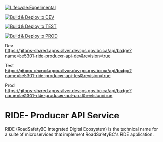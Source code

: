 [![Lifecycle:Experimental](https://img.shields.io/badge/Lifecycle-Experimental-339999)](<Redirect-URL>)  

[![Build & Deploy to DEV](https://github.com/bcgov/rsbc-ride-producer-api/actions/workflows/build_push_pr_onopen_devdeploy.yml/badge.svg?branch=release%2F1_1)](https://github.com/bcgov/rsbc-ride-producer-api/actions/workflows/build_push_pr_onopen_devdeploy.yml)  

[![Build & Deploy to TEST](https://github.com/bcgov/rsbc-ride-producer-api/actions/workflows/build_push_pr_onopen_testdeploy.yml/badge.svg)](https://github.com/bcgov/rsbc-ride-producer-api/actions/workflows/build_push_pr_onopen_testdeploy.yml)  

[![Build & Deploy to PROD](https://github.com/bcgov/rsbc-ride-producer-api/actions/workflows/build_push_pr_onopen_proddeploy.yml/badge.svg)](https://github.com/bcgov/rsbc-ride-producer-api/actions/workflows/build_push_pr_onopen_proddeploy.yml)  


Dev  
https://gitops-shared.apps.silver.devops.gov.bc.ca/api/badge?name=be5301-ride-producer-api-dev&revision=true  

Test  
https://gitops-shared.apps.silver.devops.gov.bc.ca/api/badge?name=be5301-ride-producer-api-test&revision=true  

Prod  
https://gitops-shared.apps.silver.devops.gov.bc.ca/api/badge?name=be5301-ride-producer-api-prod&revision=true

# RIDE- Producer API Service

RIDE (RoadSafetyBC Integrated Digital Ecosystem) is the technical name for a suite of microservices that implement RoadSafetyBC's RIDE application.    
